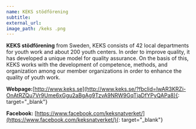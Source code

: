 ```yaml
---
name: KEKS stödförening
subtitle:
external_url:
image_path: /keks .png
---
```


**KEKS st&ouml;df&ouml;rening** from Sweden, KEKS consists of 42 local departments for youth work and about 200 youth centers. In order to improve quality, it has developed a unique model for quality assurance. On the basis of this, KEKS works with the development of competence, methods, and organization among our member organizations in order to enhance the quality of youth work.

**Webpage:**[http://www.keks.se](http://www.keks.se/?fbclid=IwAR3KRZi-OnAtRZQu7Vr9Ume6xGgu2aBgAg9TzvA9NRW9GqTjaDfYPyQAPa8){: target="_blank"}

**Facebook:** [https://www.facebook.com/keksnatverket/](https://www.facebook.com/keksnatverket/){: target="_blank"} &nbsp;

&nbsp;